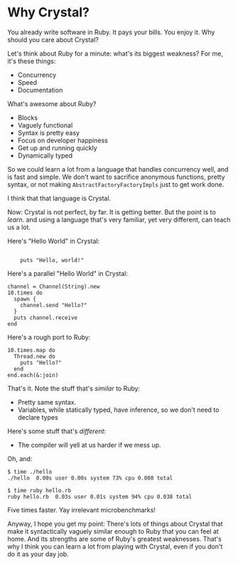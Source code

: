 Why Crystal?
====================

You already write software in Ruby. It pays your bills. You enjoy it.
Why should you care about Crystal?

Let's think about Ruby for a minute: what's its biggest weakness? For
me, it's these things:

-   Concurrency
-   Speed
-   Documentation

What's awesome about Ruby?

-   Blocks
-   Vaguely functional
-   Syntax is pretty easy
-   Focus on developer happiness
-   Get up and running quickly
-   Dynamically typed

So we could learn a lot from a language that handles concurrency well,
and is fast and simple. We don't want to sacrifice anonymous functions, pretty syntax,
or not making `AbstractFactoryFactoryImpls` just to get work done.

I think that that language is Crystal.

Now: Crystal is not perfect, by far. It is getting better.
But the point is to *learn*. and using a language that's very familiar, yet very different, can teach us a lot.

Here's "Hello World" in Crystal:

~~~ {.ruby}

    puts "Hello, world!"

~~~

Here's a parallel "Hello World" in Crystal:

~~~ {.ruby}
channel = Channel(String).new
10.times do
  spawn {
    channel.send "Hello?"
  }
  puts channel.receive
end
~~~

Here's a rough port to Ruby:


~~~ {.ruby}
10.times.map do
  Thread.new do
    puts "Hello?"
  end
end.each(&:join)
~~~

That's it. Note the stuff that's *similar* to Ruby:

-   Pretty same syntax.
-   Variables, while statically typed, have inference, so we don't need
    to declare types

Here's some stuff that's *different*:

-   The compiler will yell at us harder if we mess up.

Oh, and:

    $ time ./hello
    ./hello  0.00s user 0.00s system 73% cpu 0.008 total

    $ time ruby hello.rb
    ruby hello.rb  0.03s user 0.01s system 94% cpu 0.038 total

Five times faster. Yay irrelevant microbenchmarks!

Anyway, I hope you get my point: There's lots of things about Crystal that
make it syntactically vaguely similar enough to Ruby that you can feel
at home. And its strengths are some of Ruby's
greatest weaknesses. That's why I think you can learn a lot from playing
with Crystal, even if you don't do it as your day job.
